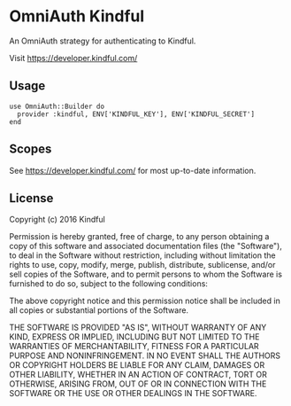 # OmniAuth Kindful

An OmniAuth strategy for authenticating to Kindful.

Visit https://developer.kindful.com/

## Usage

    use OmniAuth::Builder do
      provider :kindful, ENV['KINDFUL_KEY'], ENV['KINDFUL_SECRET']
    end

## Scopes

See https://developer.kindful.com/ for most up-to-date information.

## License

Copyright (c) 2016 Kindful

Permission is hereby granted, free of charge, to any person obtaining a copy of this software and associated documentation files (the "Software"), to deal in the Software without restriction, including without limitation the rights to use, copy, modify, merge, publish, distribute, sublicense, and/or sell copies of the Software, and to permit persons to whom the Software is furnished to do so, subject to the following conditions:

The above copyright notice and this permission notice shall be included in all copies or substantial portions of the Software.

THE SOFTWARE IS PROVIDED "AS IS", WITHOUT WARRANTY OF ANY KIND, EXPRESS OR IMPLIED, INCLUDING BUT NOT LIMITED TO THE WARRANTIES OF MERCHANTABILITY, FITNESS FOR A PARTICULAR PURPOSE AND NONINFRINGEMENT. IN NO EVENT SHALL THE AUTHORS OR COPYRIGHT HOLDERS BE LIABLE FOR ANY CLAIM, DAMAGES OR OTHER LIABILITY, WHETHER IN AN ACTION OF CONTRACT, TORT OR OTHERWISE, ARISING FROM, OUT OF OR IN CONNECTION WITH THE SOFTWARE OR THE USE OR OTHER DEALINGS IN THE SOFTWARE.
